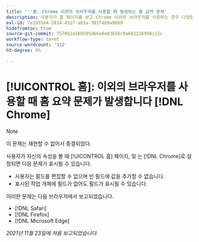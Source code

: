 ```yaml
---
title: '''홈: Chrome 이외의 브라우저를 사용할 때 발생하는 홈 요약 문제'
description: 사용자가 홈 페이지를 보고 Chrome 이외의 브라우저를 사용하는 경우 다양한 문제가 표시될 수 있습니다.
exl-id: 7e1935e4-2814-4527-a65a-301f4b9a9669
hidefromtoc: true
source-git-commit: 7570b2a560505d66e0e83656c9a601226998c11c
workflow-type: tm+mt
source-wordcount: '112'
ht-degree: 0%

---
```


# [!UICONTROL 홈]: 이외의 브라우저를 사용할 때 홈 요약 문제가 발생합니다 [!DNL Chrome]

>[!NOTE]
>
>이 문제는 재현할 수 없어서 종결되었다.


사용자가 자신의 속성을 볼 때 [!UICONTROL 홈] 페이지, 및 는 [!DNL Chrome]로 설정되면 다음 문제가 표시될 수 있습니다.

* 사용자는 필드를 편집할 수 없으며 빈 필드에 값을 추가할 수 없습니다.
* 표시된 작업 개체에 필드가 없어도 필드가 표시될 수 있습니다.

이러한 문제는 다음 브라우저에서 보고되었습니다.

* [!DNL Safari]
* [!DNL Firefox]
* [!DNL Microsoft Edge]

_2021년 11월 23일에 처음 보고되었습니다._
